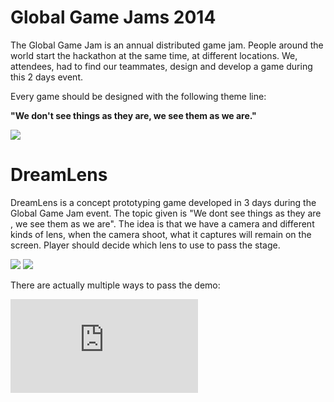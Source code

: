 # Global Game Jams 2014

The Global Game Jam is an annual distributed game jam. People around the world start the hackathon at the same time, at different locations. We, attendees, had to find our teammates, design and develop a game during this 2 days event.

Every game should be designed with the following theme line:

**"We don't see things as they are, we see them as we are."**

![](/images/ggj-2014-theme.png)

# DreamLens

DreamLens is a concept prototyping game developed in 3 days during the Global Game Jam event.
The topic given is "We dont see things as they are , we see them as we are".
The idea is that we have a camera and different kinds of lens, when the camera shoot, what it captures will remain on the screen. Player should decide which lens to use to pass the stage.

![](/images/image16.png)
![](/images/image17.png)

There are actually multiple ways to pass the demo:
<iframe class="youtube" src="https://www.youtube.com/embed/_RX6zczS-sw" frameborder="0" allow="accelerometer; autoplay; encrypted-media; gyroscope; picture-in-picture" allowfullscreen></iframe>